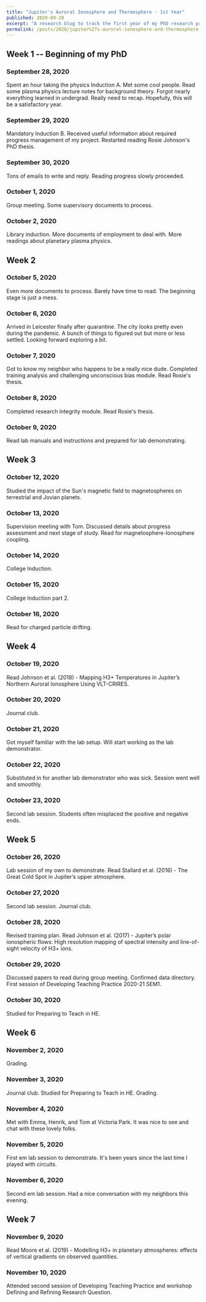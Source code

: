 ```yaml
---
title: "Jupiter's Auroral Ionosphere and Thermosphere - 1st Year"
published: 2020-09-28
excerpt: "A research blog to track the first year of my PhD research project at University of Leicester. "
permalink: /posts/2020/jupiter%27s-auroral-ionosphere-and-thermosphere
---
```



## Week 1 -- Beginning of my PhD
### September 28, 2020
Spent an hour taking the physics Induction A. Met some cool people. Read some plasma physics lecture notes for background theory. Forgot nearly everything learned in undergrad. Really need to recap. Hopefully, this will be a satisfactory year.

### September 29, 2020
Mandatory Induction B. Received useful information about required progress management of my project. Restarted reading Rosie Johnson's PhD thesis.

### September 30, 2020
Tons of emails to write and reply. Reading progress slowly proceeded. 

### October 1, 2020
Group meeting. Some supervisory documents to process. 

### October 2, 2020
Library induction. More documents of employment to deal with. More readings about planetary plasma physics. 


## Week 2
### October 5, 2020
Even more documents to process. Barely have time to read. The beginning stage is just a mess. 

### October 6, 2020
Arrived in Leicester finally after quarantine. The city looks pretty even during the pandemic. A bunch of things to figured out but more or less settled. Looking forward exploring a bit. 

### October 7, 2020
Got to know my neighbor who happens to be a really nice dude. Completed training analysis and challenging unconscious bias module. Read Rosie's thesis.

### October 8, 2020
Completed research integrity module. Read Rosie's thesis.

### October 9, 2020
Read lab manuals and instructions and prepared for lab demonstrating. 


## Week 3
### October 12, 2020
Studied the impact of the Sun's magnetic field to magnetospheres on terrestrial and Jovian planets. 

### October 13, 2020
Supervision meeting with Tom. Discussed details about progress assessment and next stage of study. Read for magnetosphere-Ionosphere coupling. 

### October 14, 2020
College Induction. 

### October 15, 2020
College Induction part 2. 

### October 16, 2020
Read for charged particle drifting. 


## Week 4
### October 19, 2020
Read Johnson et al. (2018) - Mapping H3+ Temperatures in Jupiter’s Northern Auroral Ionosphere Using VLT-CRIRES.

### October 20, 2020
Journal club. 

### October 21, 2020
Got myself familiar with the lab setup. Will start working as the lab demonstrator. 

### October 22, 2020
Substituted in for another lab demonstrator who was sick. Session went well and smoothly.

### October 23, 2020
Second lab session. Students often misplaced the positive and negative ends. 


## Week 5
### October 26, 2020
Lab session of my own to demonstrate. Read Stallard et al. (2016) - The Great Cold Spot in Jupiter’s upper atmosphere.

### October 27, 2020
Second lab session. Journal club. 

### October 28, 2020
Revised training plan. Read Johnson et al. (2017) - Jupiter’s polar ionospheric flows: High resolution mapping of spectral intensity and line-of-sight velocity of H3+ ions.

### October 29, 2020
Discussed papers to read during group meeting. Confirmed data directory. First session of Developing Teaching Practice 2020-21 SEM1. 

### October 30, 2020
Studied for Preparing to Teach in HE. 


## Week 6
### November 2, 2020
Grading. 

### November 3, 2020
Journal club. Studied for Preparing to Teach in HE. Grading. 

### November 4, 2020
Met with Emma, Henrik, and Tom at Victoria Park. It was nice to see and chat with these lovely folks. 

### November 5, 2020
First em lab session to demonstrate. It's been years since the last time I played with circuits. 

### November 6, 2020
Second em lab session. Had a nice conversation with my neighbors this evening. 


## Week 7
### November 9, 2020
Read Moore et al. (2019) - Modelling H3+ in planetary atmospheres: effects of vertical gradients on observed quantities.

### November 10, 2020
Attended second session of Developing Teaching Practice and workshop Defining and Refining Research Question. 